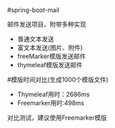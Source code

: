 #spring-boot-mail

邮件发送项目，附带多种实现

- 普通文本发送
- 富文本发送(图片、附件)
- freeMarker模版发送邮件
- thymeleaf模版发送邮件

#模版时间对比(生成1000个模版文件)


- Thymeleaf用时：2686ms
- Freemarker用时:498ms

对比测试，建议使用Freemarker模版
